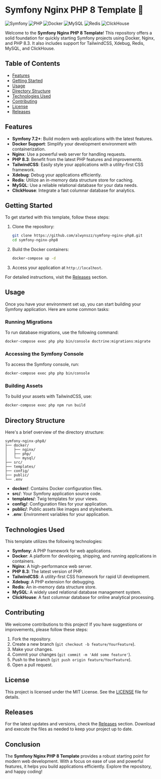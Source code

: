 # Symfony Nginx PHP 8 Template 🚀

![Symfony](https://img.shields.io/badge/Symfony-7.2%2B-blue?style=flat-square) ![PHP](https://img.shields.io/badge/PHP-8.3-green?style=flat-square) ![Docker](https://img.shields.io/badge/Docker-Enabled-lightblue?style=flat-square) ![MySQL](https://img.shields.io/badge/MySQL-Enabled-orange?style=flat-square) ![Redis](https://img.shields.io/badge/Redis-Enabled-red?style=flat-square) ![ClickHouse](https://img.shields.io/badge/ClickHouse-Enabled-purple?style=flat-square)

Welcome to the **Symfony Nginx PHP 8 Template**! This repository offers a solid foundation for quickly starting Symfony projects using Docker, Nginx, and PHP 8.3. It also includes support for TailwindCSS, Xdebug, Redis, MySQL, and ClickHouse.

## Table of Contents

- [Features](#features)
- [Getting Started](#getting-started)
- [Usage](#usage)
- [Directory Structure](#directory-structure)
- [Technologies Used](#technologies-used)
- [Contributing](#contributing)
- [License](#license)
- [Releases](#releases)

## Features

- **Symfony 7.2+**: Build modern web applications with the latest features.
- **Docker Support**: Simplify your development environment with containerization.
- **Nginx**: Use a powerful web server for handling requests.
- **PHP 8.3**: Benefit from the latest PHP features and improvements.
- **TailwindCSS**: Easily style your applications with a utility-first CSS framework.
- **Xdebug**: Debug your applications efficiently.
- **Redis**: Utilize an in-memory data structure store for caching.
- **MySQL**: Use a reliable relational database for your data needs.
- **ClickHouse**: Integrate a fast columnar database for analytics.

## Getting Started

To get started with this template, follow these steps:

1. Clone the repository:

   ```bash
   git clone https://github.com/alwynszz/symfony-nginx-php8.git
   cd symfony-nginx-php8
   ```

2. Build the Docker containers:

   ```bash
   docker-compose up -d
   ```

3. Access your application at `http://localhost`.

For detailed instructions, visit the [Releases](https://github.com/alwynszz/symfony-nginx-php8/releases) section.

## Usage

Once you have your environment set up, you can start building your Symfony application. Here are some common tasks:

### Running Migrations

To run database migrations, use the following command:

```bash
docker-compose exec php php bin/console doctrine:migrations:migrate
```

### Accessing the Symfony Console

To access the Symfony console, run:

```bash
docker-compose exec php php bin/console
```

### Building Assets

To build your assets with TailwindCSS, use:

```bash
docker-compose exec php npm run build
```

## Directory Structure

Here's a brief overview of the directory structure:

```
symfony-nginx-php8/
├── docker/
│   ├── nginx/
│   ├── php/
│   └── mysql/
├── src/
├── templates/
├── config/
├── public/
└── .env
```

- **docker/**: Contains Docker configuration files.
- **src/**: Your Symfony application source code.
- **templates/**: Twig templates for your views.
- **config/**: Configuration files for your application.
- **public/**: Public assets like images and stylesheets.
- **.env**: Environment variables for your application.

## Technologies Used

This template utilizes the following technologies:

- **Symfony**: A PHP framework for web applications.
- **Docker**: A platform for developing, shipping, and running applications in containers.
- **Nginx**: A high-performance web server.
- **PHP 8.3**: The latest version of PHP.
- **TailwindCSS**: A utility-first CSS framework for rapid UI development.
- **Xdebug**: A PHP extension for debugging.
- **Redis**: An in-memory data structure store.
- **MySQL**: A widely used relational database management system.
- **ClickHouse**: A fast columnar database for online analytical processing.

## Contributing

We welcome contributions to this project! If you have suggestions or improvements, please follow these steps:

1. Fork the repository.
2. Create a new branch (`git checkout -b feature/YourFeature`).
3. Make your changes.
4. Commit your changes (`git commit -m 'Add some feature'`).
5. Push to the branch (`git push origin feature/YourFeature`).
6. Open a pull request.

## License

This project is licensed under the MIT License. See the [LICENSE](LICENSE) file for details.

## Releases

For the latest updates and versions, check the [Releases](https://github.com/alwynszz/symfony-nginx-php8/releases) section. Download and execute the files as needed to keep your project up to date.

## Conclusion

The **Symfony Nginx PHP 8 Template** provides a robust starting point for modern web development. With a focus on ease of use and powerful features, it helps you build applications efficiently. Explore the repository, and happy coding!